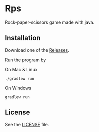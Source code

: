 # Rps
Rock-paper-scissors game made with java.

## Installation
Download one of the [Releases](https://github.com/Covoex/Rps/releases).

Run the program by

On Mac & Linux
```
./gradlew run
```

On Windows
```
gradlew run
```

## License
See the [LICENSE](https://github.com/Covoex/RCP/blob/master/LICENSE) file.
